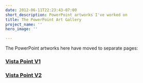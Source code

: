 ```yaml
---
date: 2012-06-11T22:23:43-07:00
short_description: PowerPoint artworks I've worked on
title: The PowerPoint Art Gallery
project_name: ''
hero_image: ''

---
```

The PowerPoint artworks here have moved to separate pages:

### [Vista Point V1](/vista-point-v1/)

### [Vista Point V2](/vista-point-v2/)